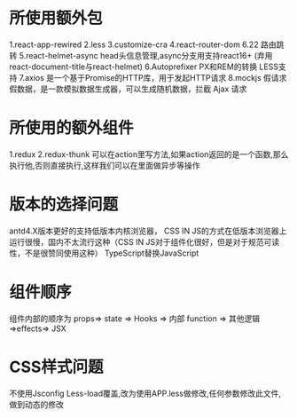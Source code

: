 # 所使用额外包
1.react-app-rewired
2.less
3.customize-cra
4.react-router-dom 6.22 路由跳转
5.react-helmet-async  head头信息管理,async分支用支持react16+ (弃用react-document-title与react-helmet)
6.Autoprefixer  PX和REM的转换 LESS支持
7.axios 是一个基于Promise的HTTP库，用于发起HTTP请求
8.mockjs 假请求假数据，是一款模拟数据生成器，可以生成随机数据，拦截 Ajax 请求

# 所使用的额外组件
1.redux
2.redux-thunk 可以在action里写方法,如果action返回的是一个函数,那么执行他,否则直接执行,这样我们可以在里面做异步等操作

# 版本的选择问题
antd4.X版本更好的支持低版本内核浏览器， CSS IN JS的方式在低版本浏览器上运行很慢，国内不太流行这种（CSS IN JS对于组件化很好，但是对于规范可读性，不是很赞同使用这种）
TypeScript替换JavaScript

# 组件顺序
组件内部的顺序为 props=> state => Hooks => 内部 function => 其他逻辑 =>effects=> JSX

# CSS样式问题
不使用Jsconfig Less-load覆盖,改为使用APP.less做修改,任何参数修改此文件,做到动态的修改